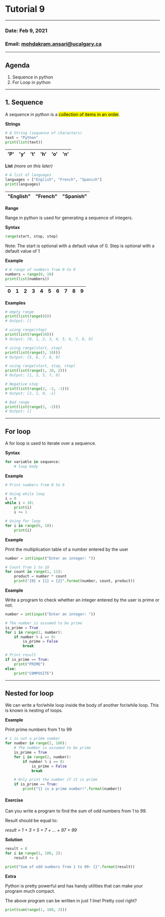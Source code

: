 # Tutorial 9

---

### Date: Feb 9, 2021

### Email: mohdakram.ansari@ucalgary.ca

---

## Agenda

1. Sequence in python
1. For Loop in python

---
## 1. Sequence

A sequence in python is a <mark>collection of items in an order</mark>.

**Strings**

```python
# A String (sequence of characters)
text = "Python"
print(list(text))
```

| 'P'  | 'y'  | 't'  | 'h'  | 'o'  | 'n'  |
| ---- | ---- | ---- | ---- | ---- | ---- |

**List** *(more on this later)*

```python
# A list of languages
languages = ["English", "French", "Spanish"]
print(languages)
```

| "English" |  "French" | "Spanish" |
| --- | --- |-----------|

**Range**

Range in python is used for generating a sequence of integers.

**Syntax**

```python
range(start, stop, step)
```

Note: The start is optional with a default value of 0. Step is optional with a default value of 1

**Example**

```python
# A range of numbers from 0 to 9
numbers = range(0, 10)
print(list(numbers))
```

| 0 | 1 | 2 | 3 | 4 | 5 | 6 | 7 | 8 | 9   |
| --- | --- | --- | --- | --- | --- | --- | --- | --- |-----|

**Examples**

```python
# empty range
print(list(range(0)))
# Output: []

# using range(stop)
print(list(range(10)))
# Output: [0, 1, 2, 3, 4, 5, 6, 7, 8, 9]

# using range(start, stop)
print(list(range(5, 10)))
# Output: [5, 6, 7, 8, 9]

# using range(start, stop, step)
print(list(range(1, 10, 2)))
# Output: [1, 3, 5, 7, 9]

# Negative step
print(list(range(2, -2, -1)))
# Output: [2, 1, 0, -1]

# Bad range
print(list(range(2, -2)))
# Output: []
```

---
## For loop

A for loop is used to iterate over a sequence.

**Syntax**

```python
for variable in sequence:
    # loop body
```

**Example**

```python
# Print numbers from 0 to 9

# Using while loop
i = 0
while i < 10:
    print(i)
    i += 1

# Using for loop
for i in range(0, 10):
    print(i)
```

**Example**

Print the multiplication table of a number entered by the user

```python
number = int(input("Enter an integer: "))

# Count from 1 to 10
for count in range(1, 11):
    product = number * count
    print("{0} x {1} = {2}".format(number, count, product))
```

**Example**

Write a program to check whether an integer entered by the user is prime or not.

```python
number = int(input("Enter an integer: "))

# The number is assumed to be prime
is_prime = True
for i in range(2, number):
    if number % i == 0:
        is_prime = False
        break

# Print result
if is_prime == True:
    print("PRIME")
else:
    print("COMPOSITE")

```



---

## Nested for loop

We can write a for/while loop inside the body of another for/while loop. This is known is nesting of loops.

**Example**

Print prime numbers from 1 to 99

```python
# 1 is not a prime number
for number in range(2, 100):
    # The number is assumed to be prime
    is_prime = True
    for i in range(2, number):
        if number % i == 0:
            is_prime = False
            break

    # Only print the number if it is prime
    if is_prime == True:
        print("{} is a prime number!".format(number))
```



#### Exercise

Can you write a program to find the sum of odd numbers from 1 to 99.

Result should be equal to:

*result = 1 + 3 + 5 + 7 + ... + 97 + 99*

**Solution**

```python
result = 0
for i in range(1, 100, 2):
    result += i

print("Sum of odd numbers from 1 to 99: {}".format(result))
```

**Extra**

Python is pretty powerful and has handy utilities that can make your program much compact.

The above program can be written in just 1 line! Pretty cool right?

```python
print(sum(range(1, 100, 2)))
```

